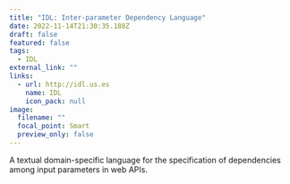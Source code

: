 ```yaml
---
title: "IDL: Inter-parameter Dependency Language"
date: 2022-11-14T21:30:35.188Z
draft: false
featured: false
tags:
  - IDL
external_link: ""
links:
  - url: http://idl.us.es
    name: IDL
    icon_pack: null
image:
  filename: ""
  focal_point: Smart
  preview_only: false
---
```

A textual domain-specific language for the specification of dependencies among input parameters in web APIs.